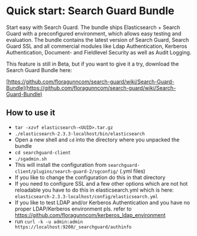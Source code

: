 <!---
Copryight 2016 floragunn UG (haftungsbeschränkt)
-->

# Quick start: Search Guard Bundle

Start easy with Search Guard. The bundle ships Elasticsearch + Search Guard with a preconfigured environment, which allows easy testing and evaluation. The bundle contains the latest version of Search Guard, Search Guard SSL and all commercial modules like Ldap Authentication, Kerberos Authentication, Document- and Fieldlevel Security as well as Audit Logging.

This feature is still in Beta, but if you want to give it a try, download the Search Guard Bundle here:

[https://github.com/floragunncom/search-guard/wiki/Search-Guard-Bundle](https://github.com/floragunncom/search-guard/wiki/Search-Guard-Bundle)

## How to use it
* ``tar -xzvf elasticsearch-<UUID>.tar.gz``
* ``./elasticsearch-2.3.3-localhost/bin/elasticsearch``
* Open a new shell and ``cd`` into the directory where you unpacked the bundle
* ``cd searchguard-client``
* ``./sgadmin.sh``
 * This will install the configuration from ``searchguard-client/plugins/search-guard-2/sgconfig/`` (.yml files)
 * If you like to change the configuration do this in that directory
 * If you need to configure SSL and a few other options which are not hot reloadable you have to do this in elasticsearch.yml which is here: ``elasticsearch-2.3.3-localhost/config/elasticsearch.yml``
* If you like to test LDAP and/or Kerberos Authentication and you have no proper LDAP/Kerberos environment pls. refer to https://github.com/floragunncom/kerberos_ldap_environment
* run ``curl -k -u admin:admin https://localhost:9200/_searchguard/authinfo``